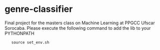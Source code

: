 # genre-classifier
Final project for the masters class on Machine Learning at PPGCC Ufscar Sorocaba.
Please execute the following command to add the lib to your PYTHONPATH
```
   source set_env.sh
```
